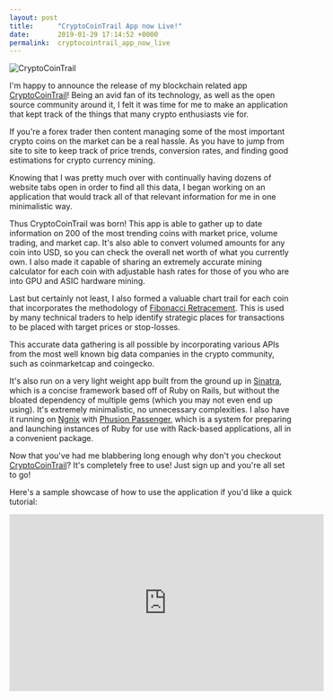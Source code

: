 ```yaml
---
layout: post
title:      "CryptoCoinTrail App now Live!"
date:       2019-01-29 17:14:52 +0000
permalink:  cryptocointrail_app_now_live
---
```


<img src="https://i.imgur.com/vfufnZbl.jpg" title="CryptoCoinTrail" />

I'm happy to announce the release of my blockchain related app [CryptoCoinTrail](https://cryptocointrail.com/)! Being an avid fan of its technology, as well as the open source community around it, I felt it was time for me to make an application that kept track of the things that many crypto enthusiasts vie for.

If you're a forex trader then content managing some of the most important crypto coins on the market can be a real hassle. As you have to jump from site to site to keep track of price trends, conversion rates, and finding good estimations for crypto currency mining.

Knowing that I was pretty much over with continually having dozens of website tabs open in order to find all this data, I began working on an application that would track all of that relevant information for me in one minimalistic way.

Thus CryptoCoinTrail was born! This app is able to gather up to date information on 200 of the most trending coins with market price, volume trading, and market cap. It's also able to convert volumed amounts for any coin into USD, so you can check the overall net worth of what you currently own. I also made it capable of sharing an extremely accurate mining calculator for each coin with adjustable hash rates for those of you who are into GPU and ASIC hardware mining.

Last but certainly not least, I also formed a valuable chart trail for each coin that incorporates the methodology of [Fibonacci Retracement](https://www.investopedia.com/articles/active-trading/091114/strategies-trading-fibonacci-retracements.asp). This is used by many technical traders to help identify strategic places for transactions to be placed with target prices or stop-losses.

This accurate data gathering is all possible by incorporating various APIs from the most well known big data companies in the crypto community, such as coinmarketcap and coingecko.

It's also run on a very light weight app built from the ground up in [Sinatra](http://sinatrarb.com/), which is a concise framework based off of Ruby on Rails, but without the bloated dependency of multiple gems (which you may not even end up using). It's extremely minimalistic, no unnecessary complexities. I also have it running on [Ngnix](https://www.nginx.com/) with [Phusion Passenger](https://www.phusionpassenger.com/), which is a system for preparing and launching instances of Ruby for use with Rack-based applications, all in a convenient package.

Now that you've had me blabbering long enough why don't you checkout [CryptoCoinTrail](https://cryptocointrail.com/)? It's completely free to use! Just sign up and you're all set to go!

Here's a sample showcase of how to use the application if you'd like a quick tutorial:

<iframe width="560" height="315" src="https://www.youtube.com/embed/lcJH_27ULvs" frameborder="0" allow="accelerometer; autoplay; encrypted-media; gyroscope; picture-in-picture" allowfullscreen></iframe>
